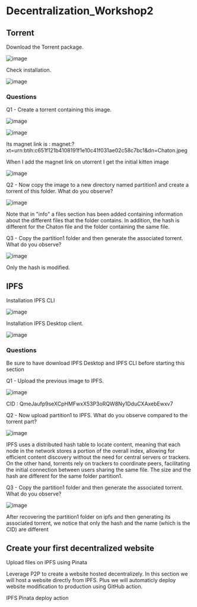 # Decentralization_Workshop2

## Torrent

Download the Torrent package.

![image](https://github.com/mariondss/Decentralization_Workshop2/assets/114142047/effc320a-c8c4-4bee-89e9-91cdb0448dea)

Check installation.

![image](https://github.com/mariondss/Decentralization_Workshop2/assets/114142047/0db22502-d1ef-42ed-9be8-ee7cb46470bf)

### Questions
Q1 - Create a torrent containing this image.

![image](https://github.com/mariondss/Decentralization_Workshop2/assets/114142047/7d21c57a-4768-4cc8-aeda-5492555a37d6)

![image](https://github.com/mariondss/Decentralization_Workshop2/assets/114142047/131b324a-b577-467c-8708-799b853cc001)

Its magnet link is : magnet:?xt=urn:btih:c651f121b4108191f1e10c41f031ae02c58c7bc1&dn=Chaton.jpeg

When I add the magnet link on utorrent I get the initial kitten image

![image](https://github.com/mariondss/Decentralization_Workshop2/assets/114142047/b3ffcfe4-e8fe-4440-9783-d21ed8f5d4be)


Q2 - Now copy the image to a new directory named partition1 and create a torrent of this folder. What do you observe?

![image](https://github.com/mariondss/Decentralization_Workshop2/assets/114142047/785778dd-3cf3-47b3-ba63-7284f7a11ac2)

Note that in "info" a files section has been added containing information about the different files that the folder contains. In addition, the hash is different for the Chaton file and the folder containing the same file.


Q3 - Copy the partition1 folder and then generate the associated torrent. What do you observe?

![image](https://github.com/mariondss/Decentralization_Workshop2/assets/114142047/b28423a8-947e-486e-92de-3958a56d1cdc)

Only the hash is modified.


## IPFS

Installation IPFS CLI 

![image](https://github.com/mariondss/Decentralization_Workshop2/assets/114142047/d18b8639-7033-4152-85ea-f53e0079d326)

Installation IPFS Desktop client.

![image](https://github.com/mariondss/Decentralization_Workshop2/assets/114142047/50aade1f-dfc4-40f2-819f-3230f3aa2858)


### Questions
Be sure to have download IPFS Desktop and IPFS CLI before starting this section

Q1 - Upload the previous image to IPFS.

![image](https://github.com/mariondss/Decentralization_Workshop2/assets/114142047/a4a92a3a-3741-4ea2-b032-17841796707f)

CID : QmeJaufp9seXCpHMFwxX53P3oRQW8Ny1DduCXAxebEwxv7

Q2 - Now upload partition1 to IPFS. What do you observe compared to the torrent part?

![image](https://github.com/mariondss/Decentralization_Workshop2/assets/114142047/c9b4b64a-d7cb-49e7-bf8d-150fa8e8f724)

IPFS uses a distributed hash table to locate content, meaning that each node in the network stores a portion of the overall index, allowing for efficient content discovery without the need for central servers or trackers. On the other hand, torrents rely on trackers to coordinate peers, facilitating the initial connection between users sharing the same file. The size and the hash are different for the same folder partition1.

Q3 - Copy the partition1 folder and then generate the associated torrent. What do you observe?

![image](https://github.com/mariondss/Decentralization_Workshop2/assets/114142047/451fef62-e383-4066-84ac-b2c1426b9ce0)

After recovering the partition1 folder on ipfs and then generating its associated torrent, we notice that only the hash and the name (which is the CID) are different


## Create your first decentralized website

Upload files on IPFS using Pinata


Leverage P2P to create a website hosted decentralizely.
In this section we will host a website directly from IPFS. Plus we will automaticly deploy website modification to production using GitHub action.

IPFS Pinata deploy action
